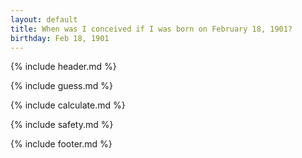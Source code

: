```yaml
---
layout: default
title: When was I conceived if I was born on February 18, 1901?
birthday: Feb 18, 1901
---
```


{% include header.md %}

{% include guess.md %}

{% include calculate.md %}

{% include safety.md %}

{% include footer.md %}



